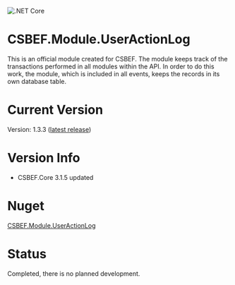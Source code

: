 ![.NET Core](https://github.com/mkurak/CSBEF.Module.UserActionLog/workflows/.NET%20Core/badge.svg)

# CSBEF.Module.UserActionLog
This is an official module created for CSBEF. The module keeps track of the transactions performed in all modules within the API. In order to do this work, the module, which is included in all events, keeps the records in its own database table.

# Current Version
Version: 1.3.3 ([latest release](https://github.com/mkurak/CSBEF.Module.UserActionLog/releases/tag/1.3.3))

# Version Info
- CSBEF.Core 3.1.5 updated

# Nuget
[CSBEF.Module.UserActionLog](https://www.nuget.org/packages/CSBEF.Module.UserActionLog/)

# Status
Completed, there is no planned development.
